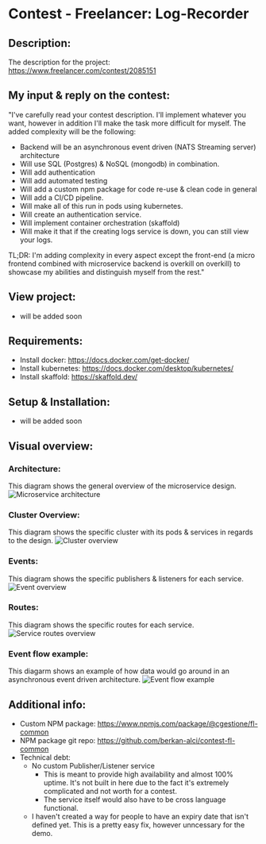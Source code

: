 # Contest - Freelancer: Log-Recorder

## Description:

The description for the project: https://www.freelancer.com/contest/2085151

## My input & reply on the contest:

"I've carefully read your contest description. I'll implement whatever you want, however in addition I'll make the task more difficult for myself. The added complexity will be the following:

-   Backend will be an asynchronous event driven (NATS Streaming server) architecture
-   Will use SQL (Postgres) & NoSQL (mongodb) in combination.
-   Will add authentication
-   Will add automated testing
-   Will add a custom npm package for code re-use & clean code in general
-   Will add a CI/CD pipeline.
-   Will make all of this run in pods using kubernetes.
-   Will create an authentication service.
-   Will implement container orchestration (skaffold)
-   Will make it that if the creating logs service is down, you can still view your logs.

TL;DR: I'm adding complexity in every aspect except the front-end (a micro frontend combined with microservice backend is overkill on overkill) to showcase my abilities and distinguish myself from the rest."

## View project:

-   will be added soon

## Requirements:

-   Install docker: https://docs.docker.com/get-docker/
-   Install kubernetes: https://docs.docker.com/desktop/kubernetes/
-   Install skaffold: https://skaffold.dev/

## Setup & Installation:

-   will be added soon

## Visual overview:

### Architecture:

This diagram shows the general overview of the microservice design.
![Microservice architecture](https://github.com/berkan-alci/contest-freelancer/blob/main/diagrams/Architecture.png)

### Cluster Overview:

This diagram shows the specific cluster with its pods & services in regards to the design.
![Cluster overview](https://github.com/berkan-alci/contest-freelancer/blob/main/diagrams/Cluster-overview.png)

### Events:

This diagram shows the specific publishers & listeners for each service.
![Event overview](https://github.com/berkan-alci/contest-freelancer/blob/main/diagrams/service-events.png)

### Routes:

This diagram shows the specific routes for each service.
![Service routes overview](https://github.com/berkan-alci/contest-freelancer/blob/main/diagrams/service-routes.png)

### Event flow example:

This diagarm shows an example of how data would go around in an asynchronous event driven architecture.
![Event flow example](https://github.com/berkan-alci/contest-freelancer/blob/main/diagrams/event-flow-example.png)

## Additional info:

-   Custom NPM package: https://www.npmjs.com/package/@cgestione/fl-common
-   NPM package git repo: https://github.com/berkan-alci/contest-fl-common
-   Technical debt:
    -   No custom Publisher/Listener service
        -   This is meant to provide high availability and almost 100% uptime. It's not built in here due to the fact it's extremely complicated and not worth for a contest.
        -   The service itself would also have to be cross language functional.
    -   I haven't created a way for people to have an expiry date that isn't defined yet. This is a pretty easy fix, however unncessary for the demo.
